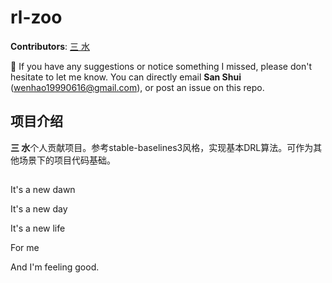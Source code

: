 # rl-zoo

**Contributors**: [三 水](https://github.com/TaciturnMute)

:bell: If you have any suggestions or notice something I missed, please don't hesitate to let me know. You can directly email **San Shui** (wenhao19990616@gmail.com), or post an issue on this repo.


## 项目介绍

**三 水**个人贡献项目。参考stable-baselines3风格，实现基本DRL算法。可作为其他场景下的项目代码基础。


## 
It's a new dawn

It's a new day 

It's a new life 

For me

And I'm feeling good.
